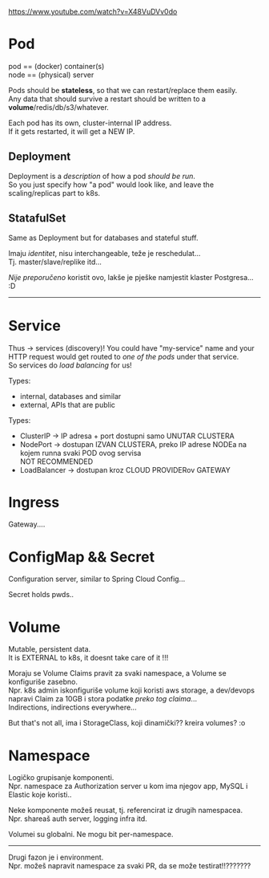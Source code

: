 

https://www.youtube.com/watch?v=X48VuDVv0do

# Pod
pod == (docker) container(s)  
node == (physical) server

Pods should be **stateless**, so that we can restart/replace them easily.  
Any data that should survive a restart should be written to a **volume**/redis/db/s3/whatever.

Each pod has its own, cluster-internal IP address.  
If it gets restarted, it will get a NEW IP.

## Deployment
Deployment is a *description* of how a pod *should be run*.  
So you just specify how "a pod" would look like, and leave the scaling/replicas part to k8s.

## StatafulSet
Same as Deployment but for databases and stateful stuff.

Imaju *identitet*, nisu interchangeable, teže je reschedulat...  
Tj. master/slave/replike itd...

*Nije preporučeno* koristit ovo, lakše je pješke namjestit klaster Postgresa... :D

---------
# Service
Thus -> services (discovery)!
You could have "my-service" name and your HTTP request would get routed to *one of the pods* under that service.  
So services do *load balancing* for us!

Types:
- internal, databases and similar
- external, APIs that are public

Types:
- ClusterIP -> IP adresa + port dostupni samo UNUTAR CLUSTERA
- NodePort -> dostupan IZVAN CLUSTERA, preko IP adrese NODEa na kojem runna svaki POD ovog servisa  
  NOT RECOMMENDED
- LoadBalancer -> dostupan kroz CLOUD PROVIDERov GATEWAY


# Ingress
Gateway....


# ConfigMap && Secret
Configuration server, similar to Spring Cloud Config...

Secret holds pwds..



# Volume
Mutable, persistent data.  
It is EXTERNAL to k8s, it doesnt take care of it !!!

Moraju se Volume Claims pravit za svaki namespace,
a Volume se konfiguriše zasebno.  
Npr. k8s admin iskonfiguriše volume koji koristi aws storage,
a dev/devops napravi Claim za 10GB i stora podatke *preko tog claima*...  
Indirections, indirections everywhere...

But that's not all, ima i StorageClass, koji dinamički?? kreira volumes? :o


# Namespace
Logičko grupisanje komponenti.  
Npr. namespace za Authorization server u kom ima njegov app, MySQL i Elastic koje koristi..

Neke komponente možeš reusat, tj. referencirat iz drugih namespacea.  
Npr. shareaš auth server, logging infra itd.

Volumei su globalni. Ne mogu bit per-namespace.

---
Drugi fazon je i environment.  
Npr. možeš napravit namespace za svaki PR, da se može testirat!!???????


